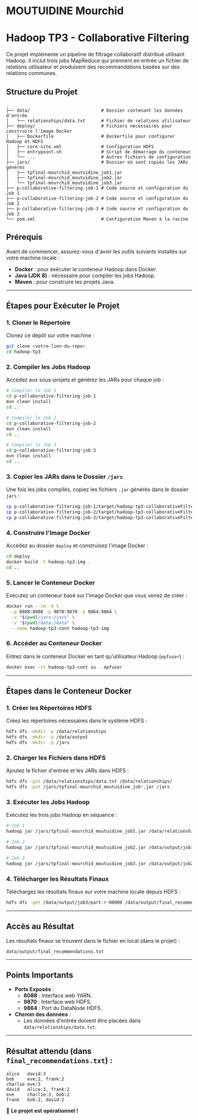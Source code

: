 # MOUTUIDINE Mourchid 
# Hadoop TP3 - Collaborative Filtering

Ce projet implémente un pipeline de filtrage collaboratif distribué utilisant Hadoop. Il inclut trois jobs MapReduce qui prennent en entrée un fichier de relations utilisateur et produisent des recommandations basées sur des relations communes.

## Structure du Projet

```
.
├── data/                           # Dossier contenant les données d'entrée
│   └── relationships/data.txt      # Fichier de relations utilisateur
├── deploy/                         # Fichiers nécessaires pour construire l'image Docker
│   ├── Dockerfile                  # Dockerfile pour configurer Hadoop et HDFS
│   ├── core-site.xml               # Configuration HDFS
│   ├── entrypoint.sh               # Script de démarrage du conteneur
│   └── ...                         # Autres fichiers de configuration
├── jars/                           # Dossier où sont copiés les JARs générés
│   ├── tpfinal-mourchid_moutuidine_job1.jar
│   ├── tpfinal-mourchid_moutuidine_job2.jar
│   └── tpfinal-mourchid_moutuidine_job3.jar
├── p-collaborative-filtering-job-1 # Code source et configuration du Job 1
├── p-collaborative-filtering-job-2 # Code source et configuration du Job 2
├── p-collaborative-filtering-job-3 # Code source et configuration du Job 3
└── pom.xml                         # Configuration Maven à la racine
```

## Prérequis

Avant de commencer, assurez-vous d'avoir les outils suivants installés sur votre machine locale :

- **Docker** : pour exécuter le conteneur Hadoop dans Docker.
- **Java (JDK 8)** : nécessaire pour compiler les jobs Hadoop.
- **Maven** : pour construire les projets Java.

---

## Étapes pour Exécuter le Projet

### 1. Cloner le Répertoire

Clonez ce dépôt sur votre machine :

```bash
git clone <votre-lien-du-repo>
cd hadoop-tp3
```

### 2. Compiler les Jobs Hadoop

Accédez aux sous-projets et générez les JARs pour chaque job :

```bash
# Compiler le Job 1
cd p-collaborative-filtering-job-1
mvn clean install
cd ..

# Compiler le Job 2
cd p-collaborative-filtering-job-2
mvn clean install
cd ..

# Compiler le Job 3
cd p-collaborative-filtering-job-3
mvn clean install
cd ..
```

### 3. Copier les JARs dans le Dossier `/jars`

Une fois les jobs compilés, copiez les fichiers `.jar` générés dans le dossier `jars` :

```bash
cp p-collaborative-filtering-job-1/target/hadoop-tp3-collaborativeFiltering-job1-1.0.jar jars/tpfinal-mourchid_moutuidine_job1.jar
cp p-collaborative-filtering-job-2/target/hadoop-tp3-collaborativeFiltering-job2-1.0.jar jars/tpfinal-mourchid_moutuidine_job2.jar
cp p-collaborative-filtering-job-3/target/hadoop-tp3-collaborativeFiltering-job3-1.0.jar jars/tpfinal-mourchid_moutuidine_job3.jar
```

### 4. Construire l'Image Docker

Accédez au dossier `deploy` et construisez l'image Docker :

```bash
cd deploy
docker build -t hadoop-tp3-img .
cd ..
```

### 5. Lancer le Conteneur Docker

Exécutez un conteneur basé sur l'image Docker que vous venez de créer :

```bash
docker run --rm -d \
  -p 8088:8088 -p 9870:9870 -p 9864:9864 \
  -v "$(pwd)/jars:/jars" \
  -v "$(pwd)/data:/data" \
  --name hadoop-tp3-cont hadoop-tp3-img
```

### 6. Accéder au Conteneur Docker

Entrez dans le conteneur Docker en tant qu'utilisateur Hadoop (`epfuser`) :

```bash
docker exec -it hadoop-tp3-cont su - epfuser
```

---

## Étapes dans le Conteneur Docker

### 1. Créer les Répertoires HDFS

Créez les répertoires nécessaires dans le système HDFS :

```bash
hdfs dfs -mkdir -p /data/relationships
hdfs dfs -mkdir -p /data/output
hdfs dfs -mkdir -p /jars
```

### 2. Charger les Fichiers dans HDFS

Ajoutez le fichier d'entrée et les JARs dans HDFS :

```bash
hdfs dfs -put /data/relationships/data.txt /data/relationships/
hdfs dfs -put /jars/tpfinal-mourchid_moutuidine_job*.jar /jars
```

### 3. Exécuter les Jobs Hadoop

Exécutez les trois jobs Hadoop en séquence :

```bash
# Job 1
hadoop jar /jars/tpfinal-mourchid_moutuidine_job1.jar /data/relationships/data.txt /data/output/job1

# Job 2
hadoop jar /jars/tpfinal-mourchid_moutuidine_job2.jar /data/output/job1 /data/output/job2

# Job 3
hadoop jar /jars/tpfinal-mourchid_moutuidine_job3.jar /data/output/job2 /data/output/job3
```

### 4. Télécharger les Résultats Finaux

Téléchargez les résultats finaux sur votre machine locale depuis HDFS :

```bash
hdfs dfs -get /data/output/job3/part-r-00000 /data/output/final_recommendations.txt
```

---

## Accès au Résultat

Les résultats finaux se trouvent dans le fichier en local (dans le projet) :

```
data/output/final_recommendations.txt
```

---

## Points Importants

- **Ports Exposés** :
  - **8088** : Interface web YARN.
  - **9870** : Interface web HDFS.
  - **9864** : Port du DataNode HDFS.
- **Chemin des données** :
  - Les données d'entrée doivent être placées dans `data/relationships/data.txt`.

---

## Résultat attendu (dans `final_recommendations.txt`) :

```
alice   david:3
bob     eve:2, frank:2
charlie eve:3
david   alice:3, frank:2
eve     charlie:3, bob:2
frank   bob:2, david:2
```

🎉 **Le projet est opérationnel !**

